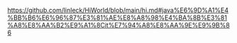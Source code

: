 
https://github.com/linleck/HiWorld/blob/main/hi.md#java%E6%9D%A1%E4%BB%B6%E6%96%87%E3%81%AE%E8%A8%98%E4%BA%8B%E3%81%A8%E8%AA%B2%E9%A1%8Cit%E7%94%A8%E8%AA%9E%E9%9B%86

